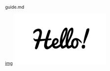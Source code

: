 guide.md

<span type='link'>[img](../imgs/hello.png)</span>
<span type='img'>![img](../imgs/hello.png)</span>
